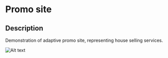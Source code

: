 # Promo site

## Description

Demonstration of adaptive promo site, representing house selling services.

![Alt text](https://github.com/Femalopper/HTML-CSS-coding/blob/main/Promo%20site/Screenshots/Promo%20site.gif)
